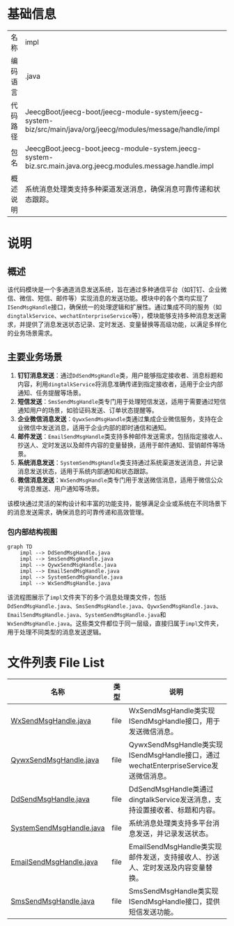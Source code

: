# 基础信息

|      |      |
|------|------|
| 名称 | impl |
| 编码语言 | .java |
| 代码路径 | JeecgBoot/jeecg-boot/jeecg-module-system/jeecg-system-biz/src/main/java/org/jeecg/modules/message/handle/impl |
| 包名 | JeecgBoot.jeecg-boot.jeecg-module-system.jeecg-system-biz.src.main.java.org.jeecg.modules.message.handle.impl |
| 概述说明 | 系统消息处理类支持多种渠道发送消息，确保消息可靠传递和状态跟踪。 |

# 说明

## 概述
该代码模块是一个多通道消息发送系统，旨在通过多种通信平台（如钉钉、企业微信、微信、短信、邮件等）实现消息的发送功能。模块中的各个类均实现了`ISendMsgHandle`接口，确保统一的处理逻辑和扩展性。通过集成不同的服务（如`dingtalkService`、`wechatEnterpriseService`等），模块能够支持多种消息发送需求，并提供了消息发送状态记录、定时发送、变量替换等高级功能，以满足多样化的业务场景需求。

## 主要业务场景
1. **钉钉消息发送**：通过`DdSendMsgHandle`类，用户能够指定接收者、消息标题和内容，利用`dingtalkService`将消息准确传递到指定接收者，适用于企业内部通知、任务提醒等场景。
2. **短信发送**：`SmsSendMsgHandle`类专门用于处理短信发送，适用于需要通过短信通知用户的场景，如验证码发送、订单状态提醒等。
3. **企业微信消息发送**：`QywxSendMsgHandle`类通过集成企业微信服务，支持在企业微信中发送消息，适用于企业内部的即时通信和通知。
4. **邮件发送**：`EmailSendMsgHandle`类支持多种邮件发送需求，包括指定接收人、抄送人、定时发送以及邮件内容的变量替换，适用于邮件通知、营销邮件等场景。
5. **系统消息发送**：`SystemSendMsgHandle`类支持通过系统渠道发送消息，并记录消息发送状态，适用于系统内部通知和状态跟踪。
6. **微信消息发送**：`WxSendMsgHandle`类专门用于发送微信消息，适用于微信公众号消息推送、用户通知等场景。

该模块通过灵活的架构设计和丰富的功能支持，能够满足企业或系统在不同场景下的消息发送需求，确保消息的可靠传递和高效管理。


### 包内部结构视图

```mermaid
graph TD
    impl --> DdSendMsgHandle.java
    impl --> SmsSendMsgHandle.java
    impl --> QywxSendMsgHandle.java
    impl --> EmailSendMsgHandle.java
    impl --> SystemSendMsgHandle.java
    impl --> WxSendMsgHandle.java
```

该流程图展示了`impl`文件夹下的多个消息处理类文件，包括`DdSendMsgHandle.java`、`SmsSendMsgHandle.java`、`QywxSendMsgHandle.java`、`EmailSendMsgHandle.java`、`SystemSendMsgHandle.java`和`WxSendMsgHandle.java`。这些类文件都位于同一层级，直接归属于`impl`文件夹，用于处理不同类型的消息发送逻辑。

# 文件列表 File List

| 名称   | 类型  | 说明 |
|-------|------|-------------|
| [WxSendMsgHandle.java](WxSendMsgHandle.md) | file | WxSendMsgHandle类实现ISendMsgHandle接口，用于发送微信消息。 |
| [QywxSendMsgHandle.java](QywxSendMsgHandle.md) | file | QywxSendMsgHandle类实现ISendMsgHandle接口，通过wechatEnterpriseService发送微信消息。 |
| [DdSendMsgHandle.java](DdSendMsgHandle.md) | file | DdSendMsgHandle类通过dingtalkService发送消息，支持设置接收者、标题和内容。 |
| [SystemSendMsgHandle.java](SystemSendMsgHandle.md) | file | 系统消息处理类支持多平台消息发送，并记录发送状态。 |
| [EmailSendMsgHandle.java](EmailSendMsgHandle.md) | file | EmailSendMsgHandle类实现邮件发送，支持接收人、抄送人、定时发送及内容变量替换。 |
| [SmsSendMsgHandle.java](SmsSendMsgHandle.md) | file | SmsSendMsgHandle类实现ISendMsgHandle接口，提供短信发送功能。 |


